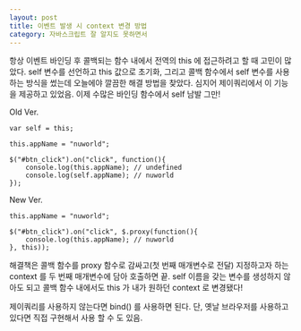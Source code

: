 ```yaml
---
layout: post
title: 이벤트 발생 시 context 변경 방법
category: 자바스크립트 잘 알지도 못하면서
---
```


항상 이벤트 바인딩 후 콜백되는 함수 내에서 전역의 this 에 접근하려고 할 때 고민이 많았다.
self 변수를 선언하고 this 값으로 초기화, 그리고 콜백 함수에서 self 변수를 사용하는 방식을 썼는데 오늘에야 깔끔한 해결 방법을 찾았다.
심지어 제이쿼리에서 이 기능을 제공하고 있었음. 이제 수많은 바인딩 함수에서 self 남발 그만!


Old Ver.  

	var self = this;
	
	this.appName = "nuworld";

	$("#btn_click").on("click", function(){
		console.log(this.appName); // undefined
		console.log(self.appName); // nuworld
	});


New Ver.  

	this.appName = "nuworld";
	
	$("#btn_click").on("click", $.proxy(function(){
		console.log(this.appName); // nuworld
	}, this));


해결책은 콜백 함수를 proxy 함수로 감싸고(첫 번째 매개변수로 전달) 지정하고자 하는 context 를 두 번째 매개변수에 담아 호출하면 끝.
self 이름을 갖는 변수를 생성하지 않아도 되고 콜백 함수 내에서도 this 가 내가 원하던 context 로 변경됐다!

제이쿼리를 사용하지 않는다면 bind() 를 사용하면 된다.
단, 옛날 브라우저를 사용하고 있다면 직접 구현해서 사용 할 수 도 있음.
